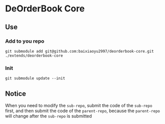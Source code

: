 # DeOrderBook Core

## Use

### Add to you repo

`git submodule add git@github.com:baixiaoyu2997/deorderbook-core.git ./extends/deorderbook-core`

### Init

`git submodule update --init`

## Notice

When you need to modify the `sub-repo`, submit the code of the `sub-repo` first, and then submit the code of the `parent-repo`, because the `parent-repo` will change after the `sub-repo` is submitted
